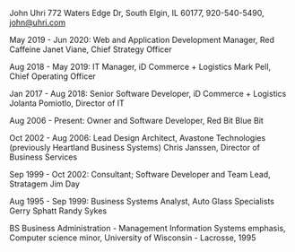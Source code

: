 John Uhri
772 Waters Edge Dr, South Elgin, IL 60177, 920-540-5490, john@uhri.com

May 2019 - Jun 2020: Web and Application Development Manager, Red Caffeine
Janet Viane, Chief Strategy Officer

Aug 2018 - May 2019: IT Manager, iD Commerce + Logistics
Mark Pell, Chief Operating Officer


Jan 2017 - Aug 2018: Senior Software Developer, iD Commerce + Logistics
Jolanta Pomiotlo, Director of IT
 

Aug 2006 - Present: Owner and Software Developer, Red Bit Blue Bit


Oct 2002 - Aug 2006: Lead Design Architect, Avastone Technologies (previously Heartland Business Systems)
Chris Janssen, Director of Business Services

Sep 1999 - Oct 2002: Consultant; Software Developer and Team Lead, Stratagem
Jim Day

Aug 1995 - Sep 1999: Business Systems Analyst, Auto Glass Specialists
Gerry Sphatt
Randy Sykes


BS Business Administration - Management Information Systems emphasis, Computer science minor, University of Wisconsin - Lacrosse, 1995